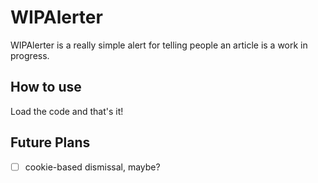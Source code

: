 # WIPAlerter

WIPAlerter is a really simple alert for telling people an article is a work in progress.

## How to use

Load the code and that's it!

## Future Plans

- [ ] cookie-based dismissal, maybe?
